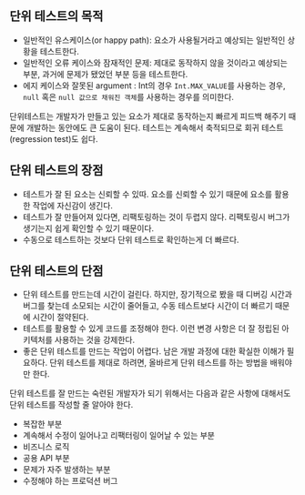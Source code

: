 
## 단위 테스트의 목적

- 일반적인 유스케이스(or happy path): 요소가 사용될거라고 예상되는 일반적인 상황을 테스트한다. 
- 일반적인 오류 케이스와 잠재적인 문제: 제대로 동작하지 않을 것이라고 예상되는 부분, 과거에 문제가 됐었던 부분 등을 테스트한다.
- 에지 케이스와 잘못된 argument : Int의 경우 `Int.MAX_VALUE`를 사용하는 경우, `null` 혹은 `null 값으로 채워진 객체`를 사용하는 경우를 의미한다.

단위테스트는 개발자가 만들고 있는 요소가 제대로 동작하는지 빠르게 피드백 해주기 때문에 개발하는 동안에도 큰 도움이 된다. 테스트는 계속해서 축적되므로 회귀 테스트(regression test)도 쉽다.

## 단위 테스트의 장점

- 테스트가 잘 된 요소는 신뢰할 수 있따. 요소를 신뢰할 수 있기 때문에 요소를 활용한 작업에 자신감이 생긴다.
- 테스트가 잘 만들어져 있다면, 리팩토링하는 것이 두렵지 않다. 리팩토링시 버그가 생기는지 쉽게 확인할 수 있기 때문이다.
- 수동으로 테스트하는 것보다 단위 테스트로 확인하는게 더 빠르다.

## 단위 테스트의 단점

- 단위 테스트를 만드는데 시간이 걸린다. 하지만, 장기적으로 봤을 때 디버깅 시간과 버그를 찾는데 소모되는 시간이 줄어들고, 수동 테스트보다 시간이 더 빠르기 때문에 시간이 절약된다.
- 테스트를 활용할 수 있게 코드를 조정해야 한다. 이런 변경 사항은 더 잘 정립된 아키텍처를 사용하는 것을 강제한다.
- 좋은 단위 테스트를 만드는 작업이 어렵다. 남은 개발 과정에 대한 확실한 이해가 필요하다. 단위 테스트를 제대로 하려면, 올바르게 단위 테스트를 하는 방법을 배워야만 한다.

단위 테스트를 잘 만드는 숙련된 개발자가 되기 위해서는 다음과 같은 사항에 대해서도 단위 테스트를 작성할 줄 알아야 한다.

- 복잡한 부분
- 계속해서 수정이 일어나고 리팩터링이 일어날 수 있는 부분
- 비즈니스 로직
- 공용 API 부분
- 문제가 자주 발생하는 부분
- 수정해야 하는 프로덕션 버그